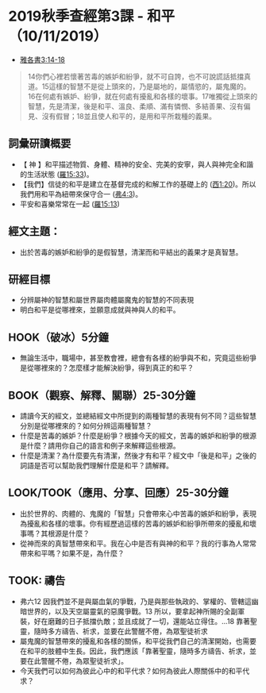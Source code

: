 # 2019秋季查經第3課 - 和平（10/11/2019）

+ [雅各書3:14-18](https://www.biblegateway.com/quicksearch/?quicksearch=雅各書3:14-18&qs_version=CUVMPT)
>14你們心裡若懷著苦毒的嫉妒和紛爭，就不可自誇，也不可說謊話抵擋真道。15這樣的智慧不是從上頭來的，乃是屬地的，屬情慾的，屬鬼魔的。 16在何處有嫉妒、紛爭，就在何處有擾亂和各樣的壞事。17唯獨從上頭來的智慧，先是清潔，後是和平、溫良、柔順、滿有憐憫、多結善果、沒有偏見、沒有假冒；18並且使人和平的，是用和平所栽種的義果。

## 詞彙研讀概要
+ 【 神 】和平描述物質、身體、精神的安全、完美的安寧，與人與神完全和諧的生活狀態 ([羅15:33](https://www.biblegateway.com/quicksearch/?quicksearch=羅15:33&qs_version=CUVMPT))。
+ 【我們】信徒的和平是建立在基督完成的和解工作的基礎上的 ([西1:20](https://www.biblegateway.com/quicksearch/?quicksearch=西1:20&qs_version=CUVMPT))。所以我們用和平為紐帶來保守合一 ([弗4:3](https://www.biblegateway.com/quicksearch/?quicksearch=弗4:3&qs_version=CUVMPT))。
+ 平安和喜樂常常在一起 ([羅15:13](https://www.biblegateway.com/quicksearch/?quicksearch=羅15:13&qs_version=CUVMPT))

## 經文主題：
+ 出於苦毒的嫉妒和紛爭的是假智慧，清潔而和平結出的義果才是真智慧。

## 研經目標 
+ 分辨屬神的智慧和屬世界屬肉體屬魔鬼的智慧的不同表現
+ 明白和平是從哪裡來，並願意成就與神與人的和平。

## HOOK（破冰）5分鐘
+ 無論生活中，職場中，甚至教會裡，總會有各樣的紛爭與不和，究竟這些紛爭是從哪裡來的？怎麼樣才能解決紛爭，得到真正的和平？

## BOOK（觀察、解釋、關聯）25-30分鐘
+ 請讀今天的經文，並總結經文中所提到的兩種智慧的表現有何不同？這些智慧分別是從哪裡來的？如何分辨這兩種智慧？
+ 什麼是苦毒的嫉妒？什麼是紛爭？根據今天的經文，苦毒的嫉妒和紛爭的根源是什麼？請用你自己的語言和例子來解釋這些根源。
+ 什麼是清潔？為什麼要先有清潔，然後才有和平？經文中「後是和平」之後的詞語是否可以幫助我們理解什麼是和平？請解釋。

## LOOK/TOOK（應用、分享、回應）25-30分鐘
+ 出於世界的、肉體的、鬼魔的「智慧」只會帶來心中苦毒的嫉妒和紛爭，表現為擾亂和各樣的壞事。你有經歷過這樣的苦毒的嫉妒和紛爭所帶來的擾亂和壞事嗎？其根源是什麼？
+ 從神而來的真智慧帶來和平。我在心中是否有與神的和平？我的行事為人常常帶來和平嗎？如果不是，為什麼？

## TOOK: 禱告
+ 弗六12 因我們並不是與屬血氣的爭戰，乃是與那些執政的、掌權的、管轄這幽暗世界的，以及天空屬靈氣的惡魔爭戰。13 所以，要拿起神所賜的全副軍裝，好在磨難的日子抵擋仇敵；並且成就了一切，還能站立得住。…18 靠著聖靈，隨時多方禱告、祈求，並要在此警醒不倦，為眾聖徒祈求
+ 屬鬼魔的智慧帶來的擾亂和各樣的關係，和平從我們自己的清潔開始，也需要在和平的肢體中生長。因此，我們應該「靠著聖靈，隨時多方禱告、祈求，並要在此警醒不倦，為眾聖徒祈求」。
+ 今天我們可以如何為彼此心中的和平代求？如何為彼此人際關係中的和平代求？
